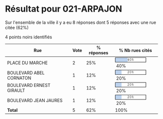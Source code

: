 # Résultat pour 021-ARPAJON

Sur l'ensemble de la ville il y a eu 8 réponses dont 5 réponses avec une rue citée (62%)

4 points noirs identifiés

| Rue | Vote | % réponses | % Nb rues cités|
|-----|------|------------|----------------|
| PLACE DU MARCHE | 2 | 25% | <img src="../../img/bar_40.gif" />&nbsp;40%|
| BOULEVARD ABEL CORNATON | 1 | 12% | <img src="../../img/bar_20.gif" />&nbsp;20%|
| BOULEVARD ERNEST GIRAULT | 1 | 12% | <img src="../../img/bar_20.gif" />&nbsp;20%|
| BOULEVARD JEAN JAURES | 1 | 12% | <img src="../../img/bar_20.gif" />&nbsp;20%|
| **Total** | 5 | 62% | 100%|
